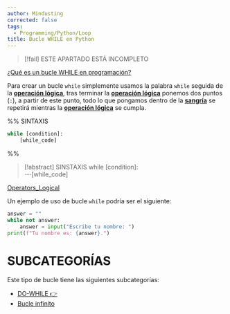```yaml
---
author: Mindusting
corrected: false
tags:
  - Programming/Python/Loop
title: Bucle WHILE en Python
---
```


> [!fail] ESTE APARTADO ESTÁ INCOMPLETO

[¿Qué es un bucle WHILE en programación?](../../pc/pc_loop.md)

Para crear un bucle `while` simplemente usamos la palabra `while` seguida de la [**operación lógica**](../operators/Operators_Logical.md), tras terminar la [**operación lógica**](../operators/Operators_Logical.md) ponemos dos puntos (`:`), a partir de este punto, todo lo que pongamos dentro de la [**sangría**](../py_indentation.md) se repetirá mientras la [**operación lógica**](../operators/Operators_Logical.md) se cumpla.

%%
SINTAXIS

```python
while [condition]:
    [while_code]
```
%%

> [!abstract] SINSTAXIS
> <span class="flow-word-color">while</span> <span class="italic grey">[condition]</span>:<br><span class="transparency">····</span><span class="italic grey">[while_code]</span>

[Operators_Logical](../operators/Operators_Logical.md)

Un ejemplo de uso de bucle `while` podría ser el siguiente:

```python
answer = ""
while not answer:
    answer = input("Escribe tu nombre: ")
print(f"Tu nombre es: {answer}.")
```

# SUBCATEGORÍAS

Este tipo de bucle tiene las siguientes subcategorías:

- [DO-WHILE 👉](py_do_while.md)
- [Bucle infinito](py_loop_fnfinite.md)
